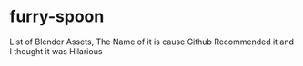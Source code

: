 # furry-spoon
List of Blender Assets, The Name of it is cause Github Recommended it and I thought it was Hilarious
